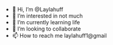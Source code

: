 - 👋 Hi, I’m @Laylahuff
- 👀 I’m interested in not much
- 🌱 I’m currently learning life
- 💞️ I’m looking to collaborate
- 📫 How to reach me laylahuff1@gmail

<!---
Laylahuff/Laylahuff is a ✨ special ✨ repository because its `README.md` (this file) appears on your GitHub profile.
You can click the Preview link to take a look at your changes.
--->
